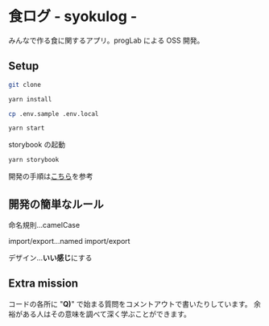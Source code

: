# 食ログ - syokulog -

みんなで作る食に関するアプリ。progLab による OSS 開発。

## Setup

```sh
git clone
```

```sh
yarn install
```

```sh
cp .env.sample .env.local
```

```sh
yarn start
```

storybook の起動

```sh
yarn storybook
```

開発の手順は[こちら](https://nobco.notion.site/Policy-bc6e5774b16e42be895cc72164b9acbb)を参考

## 開発の簡単なルール

命名規則...camelCase

import/export...named import/export

デザイン...**いい感じ**にする

## Extra mission

コードの各所に "**Q)**" で始まる質問をコメントアウトで書いたりしています。
余裕がある人はその意味を調べて深く学ぶことができます。
